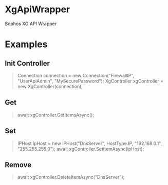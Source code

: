 # XgApiWrapper
 Sophos XG API Wrapper

# Examples
## Init Controller
> Connection connection = new Connection("FirewallIP", "UserApiAdmin", "MySecurePassword");
> XgController xgController = new XgController(connection);

## Get 
> await xgController.GetItemsAsync<IPHost>();
 
## Set
> IPHost ipHost = new IPHost("DnsServer", HostType.IP, "192.168.0.1", "255.255.255.0");
> await xgController.SetItemAsync<IPHost>(ipHost);

## Remove
> await xgController.DeleteItemAsync<IPHost>("DnsServer");
